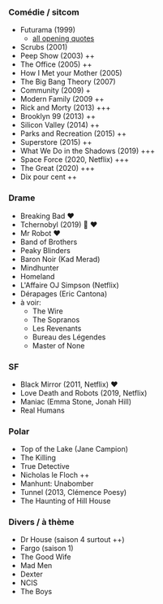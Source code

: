 ### Comédie / sitcom

* Futurama (1999)
    * [all opening quotes](https://theabbie.github.io/blog/All-Futurama-Opening-Quotes)
* Scrubs (2001)
* Peep Show (2003) ++
* The Office (2005) ++
* How I Met your Mother (2005)
* The Big Bang Theory (2007)
* Community (2009) +
* Modern Family (2009 ++
* Rick and Morty (2013) +++
* Brooklyn 99 (2013) ++
* Silicon Valley (2014) ++
* Parks and Recreation (2015) ++
* Superstore (2015) ++
* What We Do in the Shadows (2019) +++
* Space Force (2020, Netflix) +++
* The Great (2020) +++
* Dix pour cent ++


### Drame

* Breaking Bad ❤️
* Tchernobyl (2019) 🎥 ❤️
* Mr Robot ❤️
* Band of Brothers
* Peaky Blinders
* Baron Noir (Kad Merad)
* Mindhunter
* Homeland
* L'Affaire OJ Simpson (Netflix)
* Dérapages (Eric Cantona)
* à voir:
	* The Wire
	* The Sopranos
	* Les Revenants
	* Bureau des Légendes
	* Master of None


### SF

* Black Mirror (2011, Netflix) ❤️
* Love Death and Robots (2019, Netflix)
* Maniac (Emma Stone, Jonah Hill)
* Real Humans


### Polar

* Top of the Lake (Jane Campion)
* The Killing
* True Detective
* Nicholas le Floch ++
* Manhunt: Unabomber
* Tunnel (2013, Clémence Poesy)
* The Haunting of Hill House


### Divers / à thème

* Dr House (saison 4 surtout ++)
* Fargo (saison 1)
* The Good Wife
* Mad Men
* Dexter
* NCIS
* The Boys

